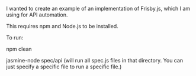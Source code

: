 I wanted to create an example of an implementation of Frisby.js, which I am using for API automation. 


This requires npm and Node.js to be installed.


To run: 

npm clean

jasmine-node spec/api (will run all spec.js files in that directory. You can just specify a specific file to run a specific file.)



